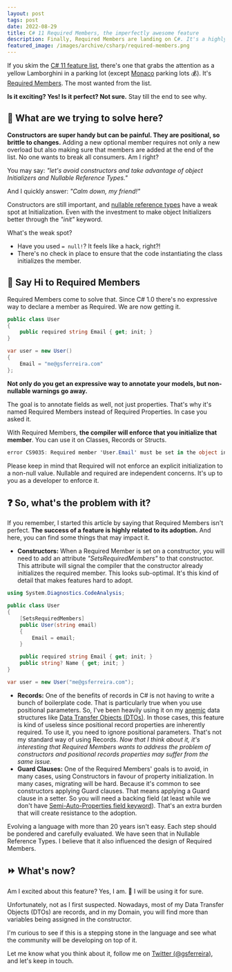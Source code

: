 ```yaml
---
layout: post
tags: post
date: 2022-08-29
title: C# 11 Required Members, the imperfectly awesome feature
description: Finally, Required Members are landing on C#. It's a highly expected feature, but not everything is perfect. In this post we will see why.
featured_image: /images/archive/csharp/required-members.png
---
```


If you skim the [C# 11 feature list](https://docs.microsoft.com/en-us/dotnet/csharp/whats-new/csharp-11), there's one that grabs the attention as a yellow Lamborghini in a parking lot (except [Monaco](https://en.wikipedia.org/wiki/Monaco) parking lots 💰). It's [Required Members](https://docs.microsoft.com/en-us/dotnet/csharp/whats-new/csharp-11#required-members). The most wanted from the list.

**Is it exciting? Yes! Is it perfect? Not sure.** Stay till the end to see why.

## 🤨 What are we trying to solve here?

**Constructors are super handy but can be painful. They are positional, so brittle to changes.** Adding a new optional member requires not only a new overload but also making sure that members are added at the end of the list. No one wants to break all consumers. Am I right?

You may say: _"let's avoid constructors and take advantage of object Initializers and Nullable Reference Types."_

And I quickly answer: _"Calm down, my friend!"_

Constructors are still important, and [nullable reference types](https://docs.microsoft.com/en-us/dotnet/csharp/nullable-references) have a weak spot at Initialization. Even with the investment to make object Initializers better through the _"init"_ keyword.

What's the weak spot?

- Have you used `= null!`? It feels like a hack, right?!
- There's no check in place to ensure that the code instantiating the class initializes the member.

## 👋 Say Hi to Required Members

Required Members come to solve that. Since C# 1.0 there's no expressive way to declare a member as Required. We are now getting it.

```csharp
public class User
{
	public required string Email { get; init; }
}

var user = new User()
{
	Email = "me@gsferreira.com"
};
```

**Not only do you get an expressive way to annotate your models, but non-nullable warnings go away.**

The goal is to annotate fields as well, not just properties. That's why it's named Required Members instead of Required Properties. In case you asked it.

With Required Members, **the compiler will enforce that you initialize that member**. You can use it on Classes, Records or Structs.

```csharp
error CS9035: Required member 'User.Email' must be set in the object initializer or attribute constructor.
```

Please keep in mind that Required will not enforce an explicit initialization to a non-null value. Nullable and required are independent concerns. It's up to you as a developer to enforce it.

## ❓ So, what's the problem with it?

If you remember, I started this article by saying that Required Members isn't perfect.
**The success of a feature is highly related to its adoption.** And here, you can find some things that may impact it.

- **Constructors:** When a Required Member is set on a constructor, you will need to add an attribute _"SetsRequiredMembers"_ to that constructor. This attribute will signal the compiler that the constructor already initializes the required member. This looks sub-optimal. It's this kind of detail that makes features hard to adopt.

```csharp
using System.Diagnostics.CodeAnalysis;

public class User
{
	[SetsRequiredMembers]
	public User(string email)
	{
		Email = email;
	}

	public required string Email { get; init; }
	public string? Name { get; init; }
}

var user = new User("me@gsferreira.com");
```

- **Records:** One of the benefits of records in C# is not having to write a bunch of boilerplate code. That is particularly true when you use positional parameters. So, I've been heavily using it on my [anemic](https://martinfowler.com/bliki/AnemicDomainModel.html) data structures like [Data Transfer Objects (DTOs)](<https://docs.microsoft.com/en-us/previous-versions/msp-n-p/ff649585(v=pandp.10)?redirectedfrom=MSDN>). In those cases, this feature is kind of useless since positional record properties are inherently required. To use it, you need to ignore positional parameters. That's not my standard way of using Records.
  _Now that I think about it, it's interesting that Required Members wants to address the problem of constructors and positional records properties may suffer from the same issue._
- **Guard Clauses:** One of the Required Members' goals is to avoid, in many cases, using Constructors in favour of property initialization. In many cases, migrating will be hard. Because it's common to see constructors applying Guard clauses. That means applying a Guard clause in a setter. So you will need a backing field (at least while we don't have [Semi-Auto-Properties field keyword](https://github.com/dotnet/csharplang/issues/140)). That's an extra burden that will create resistance to the adoption.

Evolving a language with more than 20 years isn't easy. Each step should be pondered and carefully evaluated. We have seen that in Nullable Reference Types. I believe that it also influenced the design of Required Members.

## ⏩ What's now?

Am I excited about this feature? Yes, I am. 🤩 I will be using it for sure.

Unfortunately, not as I first suspected. Nowadays, most of my Data Transfer Objects (DTOs) are records, and in my Domain, you will find more than variables being assigned in the constructor.

I'm curious to see if this is a stepping stone in the language and see what the community will be developing on top of it.

Let me know what you think about it, follow me on [Twitter (@gsferreira)](https://twitter.com/gsferreira), and let's keep in touch.
